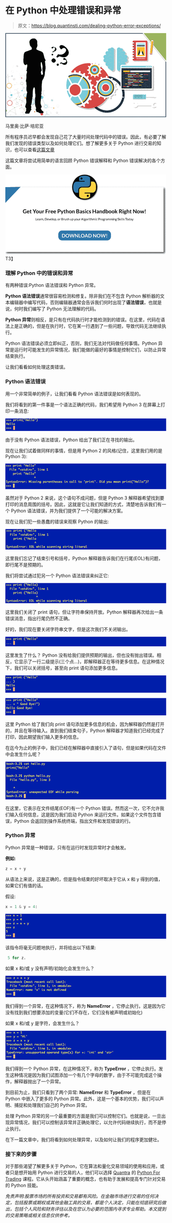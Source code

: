 # 在 Python 中处理错误和异常

> 原文：<https://blog.quantinsti.com/dealing-python-error-exceptions/>

![Dealing With Error And Exceptions In Python](img/f6cb18151e492a45eb0bcaa9cd3c0090.png)

马里奥·比萨·培尼亚

所有程序员迟早都会发现自己花了大量时间处理代码中的错误。因此，有必要了解我们发现的错误类型以及如何处理它们。想了解更多关于 Python 进行交易的知识，也可以查看[这篇文章](https://blog.quantinsti.com/getting-started-python-trading/)

这篇文章将尝试用简单的语言回顾 Python 错误解释和 Python 错误解决的各个方面。

[![Python Handbook](img/740388889e6405dfac04c53fbf13b051.png)](https://www.quantinsti.com/python-basics-handbook)T3】

### **理解 Python 中的错误和异常**

有两种错误:Python 语法错误和 Python 异常。

**Python 语法错误**通常很容易检测和修复。除非我们在不包含 Python 解析器的文本编辑器中编写代码，否则编辑器通常会告诉我们何时出现了**语法错误**，也就是说，何时我们编写了 Python 无法理解的代码。

**Python 异常**则相反，是只有在代码执行时才能检测到的错误。在这里，代码在语法上是正确的，但是在执行时，它在某一行遇到了一些问题，导致代码无法继续执行。

Python 语法错误必须立即纠正，否则，我们无法对代码做任何事情。Python 异常是运行时可能发生的异常情况，我们能做的最好的事情是控制它们，以防止异常结束执行。

让我们看看如何处理这类错误。

### **Python 语法错误**

用一个非常简单的例子，让我们看看 Python 语法错误是如何表现的。

我们将看到的第一件事是一个语法正确的代码，我们希望用 Python 3 在屏幕上打印一条消息:

![1](img/3214a703202a62e58eb0e81b1f11de17.png)

由于没有 Python 语法错误，Python 给出了我们正在寻找的输出。

现在让我们试着做同样的事情，但是用 Python 2 的风格(记住，这里我们用的是 Python 3):

![2](img/dfcad9dca8d9c7067d60331e9cdbe577.png)

虽然对于 Python 2 来说，这个语句不成问题，但是 Python 3 解释器希望找到要打印的消息周围的括号。因此，这就是它让我们知道的方式，清楚地告诉我们有一个 Python 语法错误，并为我们提供了一个可能的解决方案。

现在让我们犯一些愚蠢的错误来观察 Python 的输出:

![3](img/79bdc2fd96043158c0c522882dfd9015.png)

这里我们忘记了结束引号和括号，Python 解释器告诉我们在行尾(EOL)有问题，即行尾不是预期的。

我们将尝试通过犯另一个 Python 语法错误来纠正它:

![4](img/f78dcfb61f468b89584a645ce735901a.png)

这里我们关闭了 print 语句，但让字符串保持开放。Python 解释器再次给出一条错误消息，指出行尾仍然不正确。

好的，我们现在要关闭字符串文字，但是这次我们不关闭输出。

![5](img/2cc06dbfe1ec605e5b802f659ab8077f.png)

这里发生了什么？ Python 没有给我们提供预期的输出，但也没有抛出错误。相反，它显示了一行二级提示(三个点…)，即解释器正在等待更多信息。在这种情况下，我们可以关闭括号，甚至向 print 语句添加更多信息。

![6](img/f76d620869d1a66ae91272a6dd15e656.png)

![7](img/7d6384ceca6c24c951072df505581a49.png)

这里 Python 给了我们向 print 语句添加更多信息的机会，因为解释器仍然是打开的，并且在等待输入。直到我们结束句子，Python 解释器才知道我们已经完成了打印，因此期望我们输入更多的信息。

在迄今为止的例子中，我们已经在解释器中直接引入了语句，但是如果代码在文件中会发生什么呢？

![8](img/d8ce9ae0e444cfb01b39b295eaa4d988.png)

在这里，它表示在文件结尾(EOF)有一个 Python 错误。然而这一次，它不允许我们输入任何信息，这是因为我们启动 Python 来运行文件。如果这个文件包含错误，Python 会返回到操作系统终端，指出文件和发现错误的行。

### **Python** **异常**

Python 异常是一种错误，只有在运行时发现异常时才会触发。

**例如:**

```py
z = x + y
```

从语法上来说，这是正确的，但是指令结束的好坏取决于它从 x 和 y 得到的值，如果它们有值的话。

假设:

```py
x = 1 & y = 4:
```

![9](img/3180674f18df965729fa0c2b63aef54e.png)

该指令将毫无问题地执行，并将给出以下结果:

```py
 5 for z.
```

如果 x 和/或 y 没有声明/初始化会发生什么？

![10](img/a9ff4a7e6faed850671de70b6dbf9e57.png)

我们得到一个异常，在这种情况下，称为 **NameError** ，它停止执行。这是因为它没有找到我们想要添加的变量(它们不存在，它们没有被声明或初始化)

如果 x 和/或 y 是字符，会发生什么？

![11](img/73b5fc920bd9ac61db09eba7cf073abe.png)

我们得到一个 Python 异常，在这种情况下，称为 **TypeError** ，它停止执行。发生这种情况是因为我们试图添加一个有几个字母的数字，由于不可能完成这个操作，解释器抛出了一个异常。

到目前为止，我们只看到了两个异常: **NameError** 和 **TypeError** ，但是在 Python 中嵌入了更多的 Python 异常。此外，这是一个基本的优势，我们可以声明、捕捉和处理我们自己的 Python 异常。

处理 Python 异常的另一个最重要的方面是我们可以控制它们。也就是说，一旦出现异常情况，我们可以控制该异常并正确处理它，以允许代码继续执行，而不是停止执行。

在下一篇文章中，我们将看到如何处理异常，以及如何让我们的程序更加健壮。

### **接下来的步骤**

对于那些渴望了解更多关于 Python，它在算法和量化交易领域的使用和应用，或者只是想开始用 Python 进行交易的人，他们可以选择 [Quantra](https://quantra.quantinsti.com) 的 [Python For Trading](https://quantra.quantinsti.com/course/python-for-trading) 课程。它从头开始涵盖了重要的概念，也有助于发展和提高专门针对交易的 Python 技能。

*免责声明:股票市场的所有投资和交易都有风险。在金融市场进行交易的任何决定，包括股票或期权或其他金融工具的交易，都是个人决定，只能在彻底研究后做出，包括个人风险和财务评估以及在您认为必要的范围内寻求专业帮助。本文提到的交易策略或相关信息仅供参考。*